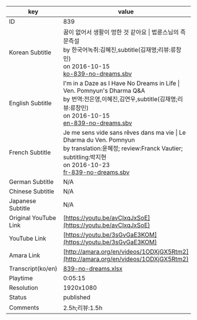 |  key  |  value  |
|-------|---------|
| ID            | 839 |
| Korean Subtitle | 꿈이 없어서 생활이 멍한 것 같아요 \| 법륜스님의 즉문즉설<br>by 한국어녹취:김혜진,subtitle(김재명;리뷰:류창민)<br>on 2016-10-15<br>[ko-839-no-dreams.sbv](https://github.com/jungtosociety/dharma-qna/raw/master/sub/839/ko-839-no-dreams.sbv)<br>|
| English Subtitle | I'm in a Daze as I Have No Dreams in Life \| Ven. Pomnyun's Dharma Q&A<br>by 번역:전은영,이혜진,김연우,subtitle(김재명;리뷰:류창민)<br>on 2016-10-15<br>[en-839-no-dreams.sbv](https://github.com/jungtosociety/dharma-qna/raw/master/sub/839/en-839-no-dreams.sbv)<br>|
| French Subtitle | Je me sens vide sans rêves dans ma vie \| Le Dharma du Ven. Pomnyun<br>by translation:윤혜정; review:Franck Vautier; subtitling:박지현<br>on 2016-10-23<br>[fr-839-no-dreams.sbv](https://github.com/jungtosociety/dharma-qna/raw/master/sub/839/fr-839-no-dreams.sbv)<br>|
| German Subtitle | N/A |
| Chinese Subtitle | N/A |
| Japanese Subtitle | N/A |
| Original YouTube Link  | [https://youtu.be/avClxqJxSoE](https://youtu.be/avClxqJxSoE) |
| YouTube Link  | [https://youtu.be/3sGvGaE3KOM](https://youtu.be/3sGvGaE3KOM) |
| Amara Link    | [http://amara.org/en/videos/1ODXjGX5Rtm2](http://amara.org/en/videos/1ODXjGX5Rtm2) |
| Transcript(ko/en) | [839-no-dreams.xlsx](https://github.com/jungtosociety/dharma-qna/raw/master/sub/839/839-no-dreams.xlsx) |
| Playtime | 0:05:15 |
| Resolution | 1920x1080|
| Status | published |
| Comments | 2.5h;리뷰:1.5h |
